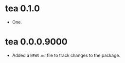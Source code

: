 <!-- NEWS.md is maintained by https://fledge.cynkra.com/, do not edit -->

# tea 0.1.0

- One.

# tea 0.0.0.9000

- Added a `NEWS.md` file to track changes to the package.

